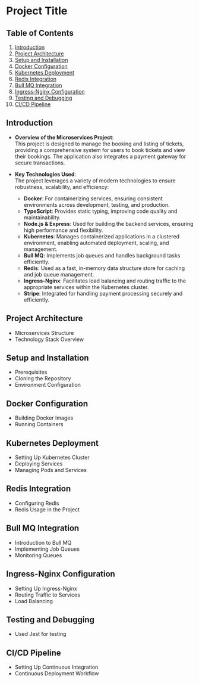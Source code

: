 # Project Title

## Table of Contents
1. [Introduction](#introduction)
2. [Project Architecture](#project-architecture)
3. [Setup and Installation](#setup-and-installation)
4. [Docker Configuration](#docker-configuration)
5. [Kubernetes Deployment](#kubernetes-deployment)
6. [Redis Integration](#redis-integration)
7. [Bull MQ Integration](#bull-mq-integration)
8. [Ingress-Nginx Configuration](#ingress-nginx-configuration)
9. [Testing and Debugging](#testing-and-debugging)
10. [CI/CD Pipeline](#cicd-pipeline)
## Introduction
- **Overview of the Microservices Project**:  
  This project is designed to manage the booking and listing of tickets, providing a comprehensive system for users to book tickets and view their bookings. The application also integrates a payment gateway for secure transactions.

- **Key Technologies Used**:  
  The project leverages a variety of modern technologies to ensure robustness, scalability, and efficiency:
  - **Docker**: For containerizing services, ensuring consistent environments across development, testing, and production.
  - **TypeScript**: Provides static typing, improving code quality and maintainability.
  - **Node.js & Express**: Used for building the backend services, ensuring high performance and flexibility.
  - **Kubernetes**: Manages containerized applications in a clustered environment, enabling automated deployment, scaling, and management.
  - **Bull MQ**: Implements job queues and handles background tasks efficiently.
  - **Redis**: Used as a fast, in-memory data structure store for caching and job queue management.
  - **Ingress-Nginx**: Facilitates load balancing and routing traffic to the appropriate services within the Kubernetes cluster.
  - **Stripe**: Integrated for handling payment processing securely and efficiently.


## Project Architecture
- Microservices Structure
- Technology Stack Overview

## Setup and Installation
- Prerequisites
- Cloning the Repository
- Environment Configuration

## Docker Configuration
- Building Docker Images
- Running Containers

## Kubernetes Deployment
- Setting Up Kubernetes Cluster
- Deploying Services
- Managing Pods and Services

## Redis Integration
- Configuring Redis
- Redis Usage in the Project

## Bull MQ Integration
- Introduction to Bull MQ
- Implementing Job Queues
- Monitoring Queues

## Ingress-Nginx Configuration
- Setting Up Ingress-Nginx
- Routing Traffic to Services
- Load Balancing

## Testing and Debugging
- Used Jest for testing

## CI/CD Pipeline
- Setting Up Continuous Integration
- Continuous Deployment Workflow
